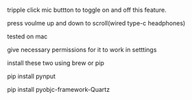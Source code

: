 tripple click mic buttton to toggle on and off this feature.

press voulme up and down to scroll(wired type-c headphones)

tested on mac

give necessary permissions for it to work in setttings  

install these two using brew or pip

pip install pynput 

pip install pyobjc-framework-Quartz

